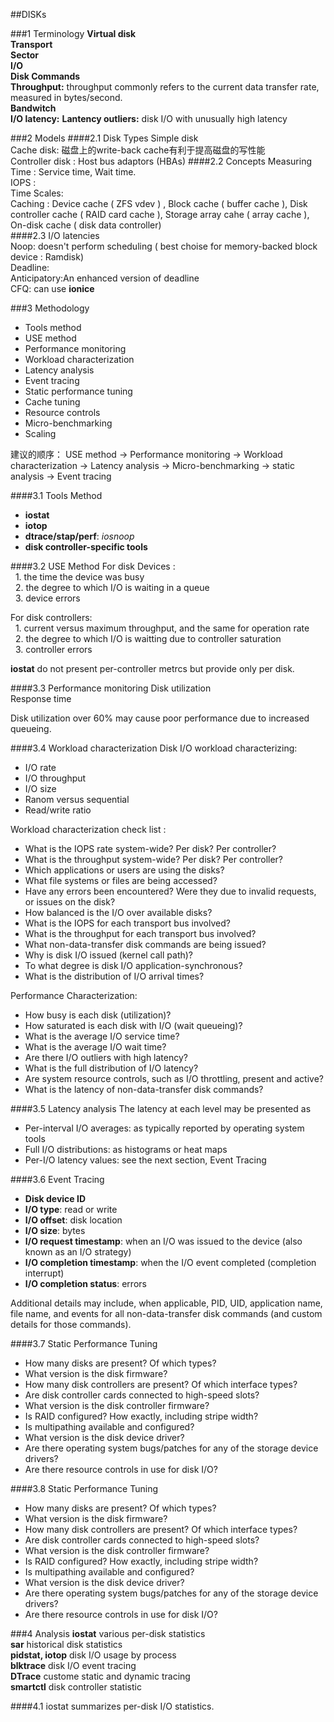 ##DISKs

###1 Terminology
**Virtual disk**  
**Transport**  
**Sector**  
**I/O**  
**Disk Commands**  
**Throughput:** throughput commonly refers to the current data transfer rate, measured in bytes/second.    
**Bandwitch**  
**I/O latency:** 
**Lantency outliers:** disk I/O with unusually high latency    

###2 Models 
####2.1 Disk Types
	Simple disk   
	Cache disk: 磁盘上的write-back cache有利于提高磁盘的写性能   
	Controller disk : Host bus adaptors (HBAs)
####2.2 Concepts
	Measuring Time : Service time, Wait time.   
	IOPS :   
	Time Scales:   
	Caching :  Device cache ( ZFS vdev ) , Block cache ( buffer cache ), Disk controller cache ( RAID card cache ), Storage array cahe ( array cache ), On-disk cache ( disk data controller)   
####2.3 I/O latencies  
Noop: doesn't perform scheduling ( best choise for memory-backed block device : Ramdisk)   
Deadline:   
Anticipatory:An enhanced version of deadline  
CFQ: can use **ionice**  


###3 Methodology
- Tools method
- USE method
- Performance monitoring
- Workload characterization
- Latency analysis
- Event tracing
- Static performance tuning
- Cache tuning
- Resource controls
- Micro-benchmarking
- Scaling

建议的顺序： USE method -> Performance monitoring -> Workload characterization  -> Latency analysis -> Micro-benchmarking -> static analysis -> Event tracing  

####3.1 Tools Method
- **iostat**
- **iotop**
- **dtrace/stap/perf**: *iosnoop*
- **disk controller-specific tools**  

####3.2 USE Method
For disk Devices :  
&nbsp;  1. the time the device was busy  
&nbsp;  2. the degree to which I/O is waiting in a queue  
&nbsp;  3. device errors  

For disk controllers:  
&nbsp;  1. current versus maximum throughput, and the same for operation rate  
&nbsp;  2. the degree to which I/O is waitting due to controller saturation  
&nbsp;  3. controller errors  

**iostat** do not present per-controller metrcs but provide only per disk.

####3.3 Performance monitoring
Disk utilization   
Response time  

Disk utilization over 60% may cause poor performance due to increased queueing.  

####3.4 Workload characterization 
Disk I/O workload characterizing:

- I/O rate  
- I/O throughput  
- I/O size  
- Ranom versus sequential  
- Read/write ratio  

Workload characterization check list :

- What is the IOPS rate system-wide? Per disk? Per controller?  
- What is the throughput system-wide? Per disk? Per controller?  
- Which applications or users are using the disks?  
- What file systems or files are being accessed?  
- Have any errors been encountered? Were they due to invalid requests, or issues on the disk?  
- How balanced is the I/O over available disks?  
- What is the IOPS for each transport bus involved?  
- What is the throughput for each transport bus involved?  
- What non-data-transfer disk commands are being issued?  
- Why is disk I/O issued (kernel call path)?  
- To what degree is disk I/O application-synchronous?  
- What is the distribution of I/O arrival times?    

Performance Characterization: 

- How busy is each disk (utilization)?  
- How saturated is each disk with I/O (wait queueing)?  
- What is the average I/O service time?  
- What is the average I/O wait time?  
- Are there I/O outliers with high latency?  
- What is the full distribution of I/O latency?  
- Are system resource controls, such as I/O throttling, present and active?  
- What is the latency of non-data-transfer disk commands?  

####3.5 Latency analysis
The latency at each level may be presented as  

- Per-interval I/O averages: as typically reported by operating system tools  
- Full I/O distributions: as histograms or heat maps
- Per-I/O latency values: see the next section, Event Tracing    

####3.6 Event Tracing  
  
- **Disk device ID**   
- **I/O type**: read or write   
- **I/O offset**: disk location   
- **I/O size**: bytes   
- **I/O request timestamp**: when an I/O was issued to the device (also known as an I/O strategy)   
- **I/O completion timestamp**: when the I/O event completed (completion interrupt)   
- **I/O completion status**: errors   

Additional details may include, when applicable, PID, UID, application name, file name, and events for all non-data-transfer disk commands (and
custom details for those commands).  

####3.7 Static Performance Tuning   
- How many disks are present? Of which types?  
- What version is the disk firmware?  
- How many disk controllers are present? Of which interface types?  
- Are disk controller cards connected to high-speed slots?  
- What version is the disk controller firmware?  
- Is RAID configured? How exactly, including stripe width?  
- Is multipathing available and configured?  
- What version is the disk device driver?  
- Are there operating system bugs/patches for any of the storage device drivers?  
- Are there resource controls in use for disk I/O?  

####3.8 Static Performance Tuning  
- How many disks are present? Of which types?
- What version is the disk firmware?
- How many disk controllers are present? Of which interface types?
- Are disk controller cards connected to high-speed slots?
- What version is the disk controller firmware?
- Is RAID configured? How exactly, including stripe width?
- Is multipathing available and configured?
- What version is the disk device driver?
- Are there operating system bugs/patches for any of the storage device drivers?
- Are there resource controls in use for disk I/O?   

###4 Analysis
**iostat**  various per-disk statistics  
**sar** historical disk statistics  
**pidstat, iotop**  disk I/O usage by process  
**blktrace**  disk I/O event tracing   
**DTrace**    custome static and dynamic tracing     
**smartctl**  disk controller statistic  

####4.1 iostat
summarizes per-disk I/O statistics.
